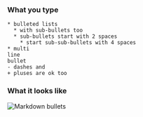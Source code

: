 ### What you type

```
* bulleted lists
  * with sub-bullets too
  * sub-bullets start with 2 spaces
    * start sub-sub-bullets with 4 spaces
* multi
line
bullet
- dashes and
+ pluses are ok too
```

### What it looks like

![Markdown bullets](/static/images/help/markdown-bullets.png)
